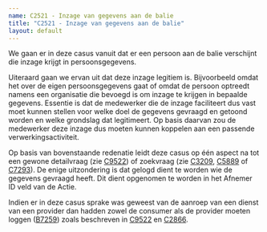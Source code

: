 ```yaml
---
name: C2521 - Inzage van gegevens aan de balie
title: "C2521 - Inzage van gegevens aan de balie"
layout: default
---
```

We gaan er in deze casus vanuit dat er een persoon aan de balie verschijnt die inzage krijgt in persoonsgegevens.

Uiteraard gaan we ervan uit dat deze inzage legitiem is. Bijvoorbeeld omdat het over de eigen persoonsgegevens gaat of omdat de persoon optreedt namens een organisatie die bevoegd is om inzage te krijgen in bepaalde gegevens. Essentie is dat de medewerker die de inzage faciliteert dus vast moet kunnen stellen voor welke doel de gegevens gevraagd en getoond worden en welke grondslag dat legitimeert. Op basis daarvan zou de medewerker deze inzage dus moeten kunnen koppelen aan een passende verwerkingsactiviteit. 

Op basis van bovenstaande redenatie leidt deze casus op één aspect na tot een gewone detailvraag (zie [C9522](./9522.md)) of zoekvraag (zie [C3209](./3209.md), [C5889](./5889.md) of [C7293](./7293.md)). De enige uitzondering is dat gelogd dient te worden wie de gegevens gevraagd heeft. Dit dient opgenomen te worden in het Afnemer ID veld van de Actie.

Indien er in deze casus sprake was geweest van de aanroep van een dienst van een provider dan hadden zowel de consumer als de provider moeten loggen ([B7259](./7259.md)) zoals beschreven in [C9522](./9522.md) en [C2866](./2866.md).

